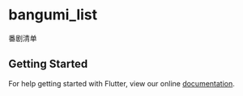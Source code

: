 # bangumi_list

番剧清单

## Getting Started

For help getting started with Flutter, view our online
[documentation](https://flutter.io/).
